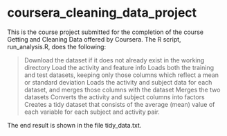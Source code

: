 # coursera_cleaning_data_project

This is the course project submitted for the completion of the course Getting and Cleaning Data offered by Coursera.
The R script, run_analysis.R, does the following:

> Download the dataset if it does not already exist in the working directory
> Load the activity and feature info
> Loads both the training and test datasets, keeping only those columns which reflect a mean or standard deviation
> Loads the activity and subject data for each dataset, and merges those columns with the dataset
> Merges the two datasets
> Converts the activity and subject columns into factors
> Creates a tidy dataset that consists of the average (mean) value of each variable for each subject and activity pair.

The end result is shown in the file tidy_data.txt.
